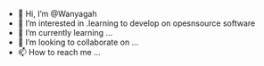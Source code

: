 - 👋 Hi, I’m @Wanyagah
- 👀 I’m interested in .learning to develop on opesnsource software
- 🌱 I’m currently learning ...
- 💞️ I’m looking to collaborate on ...
- 📫 How to reach me ...

<!---
Wanyagah/Wanyagah is a ✨ special ✨ repository because its `README.md` (this file) appears on your GitHub profile.
You can click the Preview link to take a look at your changes.
--->
